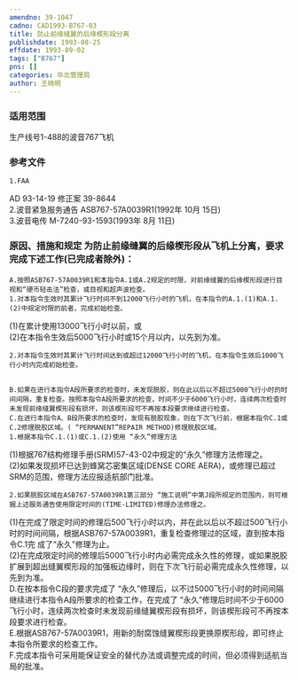 ```yaml
---
amendno: 39-1047  
cadno: CAD1993-B767-03  
title: 防止前缘缝翼的后缘楔形段分离  
publishdate: 1993-08-25  
effdate: 1993-09-02  
tags: ["B767"]  
pns: []  
categories: 华北管理局  
author: 王晓明  
---
```

  
### 适用范围  
生产线号1-488的波音767飞机  
  
<!--more-->  
### 参考文件  
    1.FAA  
AD 93-14-19  修正案 39-8644  
    2.波音紧急服务通告 ASB767-57A0039R1(1992年 10月 15日)  
    3.波音电传 M-7240-93-1593(1993年 8月 11日)  
  
### 原因、措施和规定 为防止前缘缝翼的后缘楔形段从飞机上分离，要求完成下述工作(已完成者除外)：  
    A.按照ASB767-57A0039R1和本指令A.1或A.2规定的时限，对前缘缝翼的后缘楔形段进行目视和“硬币轻击法”检查，或目视和超声波检查。  
    1.对本指令生效时其累计飞行时间不到12000飞行小时的飞机，在本指令的A.1.(1)和A.1.(2)中规定时限的前者，完成初始检查。  
(1)在累计使用13000飞行小时以前，或  
(2)在本指令生效后5000飞行小时或15个月以内，以先到为准。  
  
    2.对本指令生效时其累计飞行时间达到或超过12000飞行小时的飞机，在本指令生效后1000飞行小时内完成初始检查。  
  
  
    B.如果在进行本指令A段所要求的检查时，未发现脱胶，则在此以后以不超过5000飞行小时的时间间隔，重复检查。按照本指令A段所要求的检查，时间不少于6000飞行小时，连续两次检查时未发现前缘缝翼楔形段有损坏，则该楔形段可不再按本段要求继续进行检查。  
    C.在进行本指令A、B段所要求的检查时，发现有脱胶现象，则在下次飞行前，根据本指令C.1或C.2修理脱胶区域。( “PERMANENT”REPAIR METHOD)修理脱胶区域。  
    1.根据本指令C.1.(1)或C.1.(2)使用 “永久”修理方法  
(1)根据767结构修理手册(SRM)57-43-02中规定的“永久”修理方法修理之。  
(2)如果发现损坏已达到蜂窝芯密集区域(DENSE CORE AERA)，或修理已超过SRM的范围，修理方法应报适航部门批准。  
  
    2.如果脱胶区域在ASB767-57A0039R1第三部分 “施工说明”中第J段所规定的范围内，则可根据上述服务通告使用限定时间的(TIME-LIMITED)修理办法修理之。  
(1)在完成了限定时间的修理后500飞行小时以内，并在此以后以不超过500飞行小时的时间间隔，根据ASB767-57A0039R1，重复检查修理过的区域，直到按本指令C.1完 成了“永久”修理为止。  
(2)在完成限定时间的修理后5000飞行小时内必需完成永久性的修理，或如果脱胶扩展到超出缝翼楔形段的加强板边缘时，则在下次飞行前必需完成永久性修理，以先到为准。  
    D.在按本指令C段的要求完成了 “永久”修理后，以不过5000飞行小时的时间间隔继续进行本指令A段所要求的检查工作，在完成了 “永久”修理后时间不少于6000飞行小时，连续两次检查时未发现前缘缝翼楔形段有损坏，则该楔形段可不再按本段要求进行检查。  
    E.根据ASB767-57A0039R1，用新的耐腐蚀缝翼楔形段更换原楔形段，即可终止本指令所要求的检查工作。  
    F.完成本指令可采用能保证安全的替代办法或调整完成的时间，但必须得到适航当局的批准。  
  
